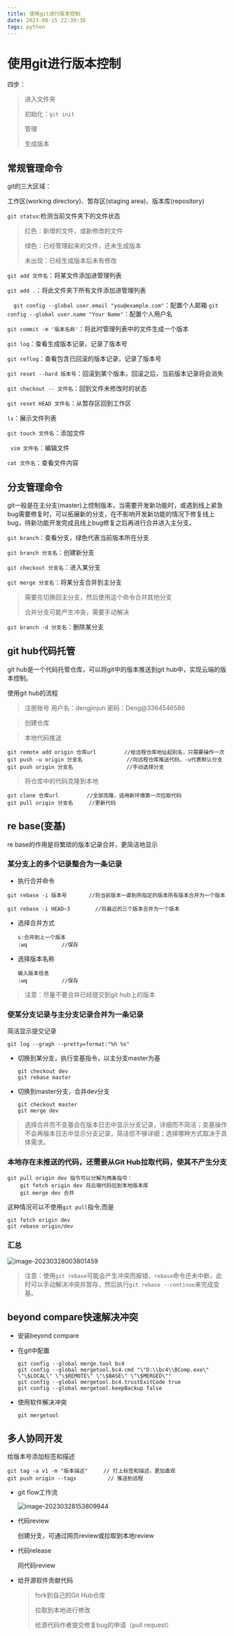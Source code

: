 ```yaml
---
title: 使用git进行版本控制
date: 2023-08-15 22:39:36
tags: python
---
```


# 使用git进行版本控制

四步：

> 进入文件夹
>
> 初始化：`git init`
>
> 管理
>
> 生成版本

## 常规管理命令

git的三大区域：

工作区(working directory)、暂存区(staging area)、版本库(repository)

`git status`:检测当前文件夹下的文件状态

> 红色：新增的文件，或新修改的文件
>
> 绿色：已经管理起来的文件，还未生成版本
>
> 未出现：已经生成版本后未有修改

`git add 文件名`：将某文件添加进管理列表

`git add .`：将此文件夹下所有文件添加进管理列表

`  git config --global user.email "you@example.com"`：配置个人邮箱
`git config --global user.name "Your Name"`：配置个人用户名

`git commit -m '版本名称'`：将此时管理列表中的文件生成一个版本

`git log`：查看生成版本记录，记录了版本号

`git reflog`：查看包含已回滚的版本记录，记录了版本号

`git reset --hard 版本号`：回滚到某个版本，回滚之后，当前版本记录将会消失

`git checkout -- 文件名`：回到文件未修改时的状态

`git reset HEAD 文件名`：从暂存区回到工作区

`ls`：展示文件列表

`git touch 文件名`：添加文件

` vim 文件名`：编辑文件

`cat 文件名`：查看文件内容

## 分支管理命令

git一般是在主分支(master)上控制版本，当需要开发新功能时，或遇到线上紧急bug需要修复时，可以拓展新的分支，在不影响开发新功能的情况下修复线上bug，待新功能开发完成且线上bug修复之后再进行合并进入主分支。

`git branch`：查看分支，绿色代表当前版本所在分支

`git branch 分支名`：创建新分支

`git checkout 分支名`：进入某分支

`git merge 分支名`：将某分支合并到主分支

> 需要先切换回主分支，然后使用这个命令合并其他分支
>
> 合并分支可能产生冲突，需要手动解决

`git branch -d 分支名`：删除某分支

## git hub代码托管

git hub是一个代码托管仓库，可以将git中的版本推送到git hub中，实现云端的版本控制。

使用git hub的流程

> 注册账号	用户名：dengjinjun	密码：Deng@3364546586

> 创建仓库

> 本地代码推送

```
git remote add origin 仓库url			//给远程仓库地址起别名，只需要操作一次
git push -u origin 分支名				//向远程仓库推送代码，-u代表默认分支
git push origin 分支名					//手动选择分支
```

> 将仓库中的代码克隆到本地

```
git clone 仓库url			//全部克隆，适用新环境第一次拉取代码
git pull origin 分支名		//更新代码
```

## re base(变基)

re base的作用是将繁琐的版本记录合并，更简洁地显示

### 某分支上的多个记录整合为一条记录

- 执行合并命令

```
git rebase -i 版本号		//将当前版本一直到所指定的版本所有版本合并为一个版本
```

```
git rebase -i HEAD~3		//将最近的三个版本合并为一个版本
```

- 选择合并方式

  ```
  s:合并到上一个版本
  :wq			//保存
  ```

- 选择版本名称

  ```
  输入版本信息
  :wq			//保存
  ```

> 注意：尽量不要合并已经提交到git hub上的版本

### 使某分支记录与主分支记录合并为一条记录

简洁显示提交记录

```
git log --gragh --pretty=format:"%h %s"
```

- 切换到某分支，执行变基指令，以主分支master为基

  ```
  git checkout dev
  git rebase master
  ```

- 切换到master分支，合并dev分支

  ```
  git checkout master
  git merge dev
  ```

> 选择合并而不变基会在版本日志中显示分支记录，详细而不简洁；变基操作不会再版本日志中显示分支记录，简洁但不够详细；选择哪种方式取决于具体需求。

### 本地存在未推送的代码，还需要从Git Hub拉取代码，使其不产生分支

```
git pull origin dev 指令可以分解为两条指令：
	git fetch origin dev 将云端代码拉到本地版本库
	git merge dev 合并
```

这种情况可以不使用`git pull`指令,而是

```
git fetch origin dev
git rebase origin/dev
```

### 汇总

![image-20230328003801459](assets/image-20230328003801459.png)

> 注意：使用`git rebase`可能会产生冲突而报错，`rebase`命令还未中断，此时可以手动解决冲突并暂存，然后执行`git rebase --continue`来完成变基。

## beyond compare快速解决冲突

- 安装beyond compare

- 在git中配置

  ```
  git config --global merge.tool bc4
  git config --global mergetool.bc4.cmd "\"D:\\bc4\\BComp.exe\" \"\$LOCAL\" \"\$REMOTE\" \"\$BASE\" \"\$MERGED\""
  git config --global mergetool.bc4.trustExitCode true
  git config --global mergetool.keepBackup false
  ```

- 使用软件解决冲突

  ```
  git mergetool
  ```

## 多人协同开发

给版本号添加标签和描述

```
git tag -a v1 -m "版本描述"		// 打上标签和描述，更加直观
git push origin --tags			// 推送到远程
```

- git flow工作流

  ![image-20230328153809944](assets/image-20230328153809944.png)

- 代码review

  创建分支，可通过网页review或拉取到本地review

- 代码release

  同代码review

- 给开源软件贡献代码

  > fork到自己的Git Hub仓库
  >
  > 拉取到本地进行修改
  >
  > 给源代码作者提交修复bug的申请（pull request）